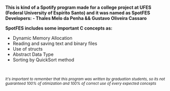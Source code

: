 **This is kind of a Spotify program made for a college project at UFES (Federal University of Espírito Santo) and it was named as SpotFES**<br />
**Developers: - Thales Melo da Penha && Gustavo Oliveira Cassaro**

**SpotFES includes some important C concepts as:**<br />
- Dynamic Memory Allocation<br />
- Reading and saving text and binary files<br />
- Use of structs<br />
- Abstract Data Type<br />
- Sorting by QuickSort method <br />
<br />

<sub>*It's important to remember that this program was written by graduation students, so its not guaranteed 100% of otimization and 100% of correct use of every expected concepts*</sub>

